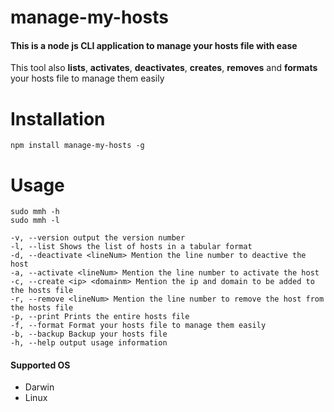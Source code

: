 
# manage-my-hosts

#### This is a node js CLI application to manage your hosts file with ease

 This tool also **lists**, **activates**, **deactivates**, **creates**, **removes** and **formats** your hosts file to manage them easily

# Installation

```
npm install manage-my-hosts -g
```

# Usage
```
sudo mmh -h
sudo mmh -l
```

```
-v, --version output the version number
-l, --list Shows the list of hosts in a tabular format
-d, --deactivate <lineNum> Mention the line number to deactive the host
-a, --activate <lineNum> Mention the line number to activate the host
-c, --create <ip> <domainm> Mention the ip and domain to be added to the hosts file
-r, --remove <lineNum> Mention the line number to remove the host from the hosts file
-p, --print Prints the entire hosts file
-f, --format Format your hosts file to manage them easily
-b, --backup Backup your hosts file
-h, --help output usage information
```

#### Supported OS
- Darwin
- Linux